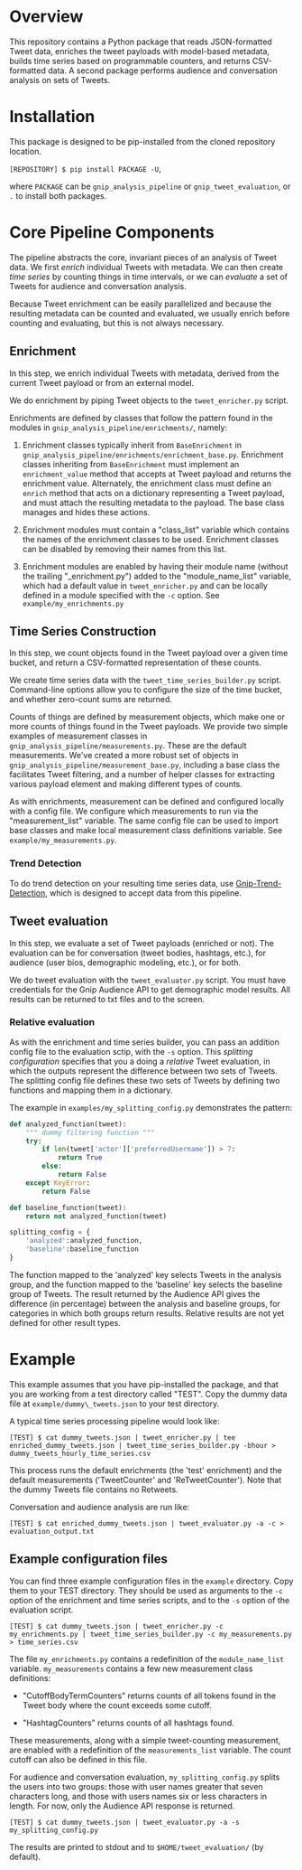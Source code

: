 # Overview

This repository contains a Python package that reads JSON-formatted Tweet data,
enriches the tweet payloads with model-based metadata, builds time series based
on programmable counters, and returns CSV-formatted data. A second package
performs audience and conversation analysis on sets of Tweets.

# Installation

This package is designed to be pip-installed from the cloned repository location.

`[REPOSITORY] $ pip install PACKAGE -U`,

where `PACKAGE` can be `gnip_analysis_pipeline` or `gnip_tweet_evaluation`, or
`.` to install both packages.

# Core Pipeline Components

The pipeline abstracts the core, invariant pieces of an analysis of
Tweet data. We first _enrich_ individual Tweets with metadata. We can then
create _time series_ by counting things in time intervals, or we can _evaluate_
a set of Tweets for audience and conversation analysis. 

Because Tweet enrichment can be easily parallelized and because the resulting
metadata can be counted and evaluated, we usually enrich before counting and
evaluating, but this is not always necessary.

## Enrichment

In this step, we enrich individual Tweets with metadata, derived from the
current Tweet payload or from an external model.

We do enrichment by piping Tweet objects to the `tweet_enricher.py` script.

Enrichments are defined by classes that follow the pattern found in the modules
in `gnip_analysis_pipeline/enrichments/`, namely:

1. Enrichment classes typically inherit from `BaseEnrichment` in
`gnip_analysis_pipeline/enrichments/enrichment_base.py`. Enrichment classes
inheriting from `BaseEnrichment` must implement an `enrichment_value` method
that accepts at Tweet payload and returns the enrichment value. Alternately,
the enrichment class must define an `enrich` method that acts on a dictionary
representing a Tweet payload, and must attach the resulting metadata to the
payload. The base class manages and hides these actions. 

2. Enrichment modules must contain a "class\_list" variable which contains the
   names of the enrichment classes to be used.  Enrichment classes can be
disabled by removing their names from this list.

3. Enrichment modules are enabled by having their module name (without the
   trailing "\_enrichment.py") added to the "module\_name\_list" variable,
which had a default value in `tweet_enricher.py` and can be locally defined in
a module specified with the `-c` option. See `example/my_enrichments.py`

## Time Series Construction

In this step, we count objects found in the Tweet payload over a given time
bucket, and return a CSV-formatted representation of these counts.

We create time series data with the `tweet_time_series_builder.py` script.
Command-line options allow you to configure the size of the time bucket, 
and whether zero-count sums are returned.

Counts of things are defined by measurement objects, which make one or more
counts of things found in the Tweet payloads. We provide two simple examples of
measurement classes in `gnip_analysis_pipeline/measurements.py`. 
These are the default measurements. We've created
a more robust set of objects in `gnip_analysis_pipeline/measurement_base.py`,
including a base class the facilitates Tweet filtering, and a number of helper
classes for extracting various payload element and making different types of
counts.

As with enrichments, measurement can be defined and configured locally with a
config file.  We configure which measurements to run via the
"measurement\_list" variable. The same config file can be used to import base
classes and make local measurement class definitions variable. See
`example/my_measurements.py`.

### Trend Detection

To do trend detection on your resulting time series data, use
[Gnip-Trend-Detection](https://github.com/jeffakolb/Gnip-Trend-Detection),
which is designed to accept data from this pipeline.

## Tweet evaluation

In this step, we evaluate a set of Tweet payloads (enriched or not). The
evaluation can be for conversation (tweet bodies, hashtags, etc.), for audience
(user bios, demographic modeling, etc.), or for both. 

We do tweet evaluation with the `tweet_evaluator.py` script. You must have
credentials for the Gnip Audience API to get demographic model results. All results
can be returned to txt files and to the screen. 

### Relative evaluation

As with the enrichment and time series builder, you can pass an addition config
file to the evaluation sctip, with the `-s` option. This _splitting configuration_
specifies that you a doing a _relative_ Tweet evaluation, in which the outputs
represent the difference between two sets of Tweets. The splitting config file
defines these two sets of Tweets by defining two functions and mapping them in a dictionary.

The example in `examples/my_splitting_config.py` demonstrates the pattern:
```python
def analyzed_function(tweet):
    """ dummy filtering function """
    try:
        if len(tweet['actor']['preferredUsername']) > 7:
            return True
        else:
            return False
    except KeyError:
        return False

def baseline_function(tweet):
    return not analyzed_function(tweet)

splitting_config = {
    'analyzed':analyzed_function,
    'baseline':baseline_function
}
```

The function mapped to the 'analyzed' key selects Tweets in the analysis group,
and the function mapped to the 'baseline' key selects the baseline group of Tweets.
The result returned by the Audience API gives the difference (in percentage) between
the analysis and baseline groups, for categories in which both groups return results. 
Relative results are not yet defined for other result types.

# Example

This example assumes that you have pip-installed the package, and that you are
working from a test directory called "TEST". Copy the dummy data file at
`example/dummy\_tweets.json` to your test directory.

A typical time series processing pipeline would look like:

`[TEST] $ cat dummy_tweets.json | tweet_enricher.py | tee enriched_dummy_tweets.json |
tweet_time_series_builder.py -bhour > dummy_tweets_hourly_time_series.csv`

This process runs the default enrichments (the 'test' enrichment) and the default
measurements ('TweetCounter' and 'ReTweetCounter'). Note that the dummy Tweets 
file contains no Retweets.

Conversation and audience analysis are run like:

`[TEST] $ cat enriched_dummy_tweets.json | tweet_evaluator.py -a -c >
evaluation_output.txt`

## Example configuration files

You can find three example configuration files in the `example` directory. Copy them to your
TEST directory. They
should be used as arguments to the `-c` option of the enrichment and time
series scripts, and to the `-s` option of the evaluation script.

`[TEST] $ cat dummy_tweets.json | tweet_enricher.py -c my_enrichments.py |
tweet_time_series_builder.py -c my_measurements.py > time_series.csv`

The file `my_enrichments.py` contains a redefinition of the `module_name_list`
variable. `my_measurements` contains a few new measurement class definitions:

* "CutoffBodyTermCounters" returns counts of all tokens found in the Tweet body
 where the count exceeds some cutoff. 

* "HashtagCounters" returns counts of all hashtags found.

These measurements, along with a simple tweet-counting measurement, are enabled with a
redefinition of the `measurements_list` variable. The count cutoff can also be
defined in this file.  

For audience and conversation evaluation, `my_splitting_config.py` splits the
users into two groups: those with user names greater that seven characters long,
and those with users names six or less characters in length. For now, only
the Audience API response is returned.

`[TEST] $ cat dummy_tweets.json | tweet_evaluator.py -a -s my_splitting_config.py`

The results are printed to stdout and to `$HOME/tweet_evaluation/` (by default). 
